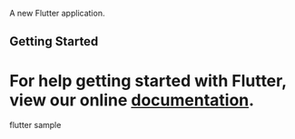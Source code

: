 A new Flutter application.

## Getting Started

For help getting started with Flutter, view our online
[documentation](https://flutter.io/).
=======
flutter sample
